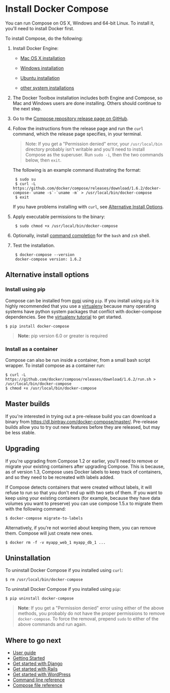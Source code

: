 <!--[metadata]>
+++
title = "Install Compose"
description = "How to install Docker Compose"
keywords = ["compose, orchestration, install, installation, docker, documentation"]
[menu.main]
parent="workw_compose"
weight=-90
+++
<![end-metadata]-->


# Install Docker Compose

You can run Compose on OS X, Windows and 64-bit Linux. To install it, you'll need to install Docker first.

To install Compose, do the following:

1. Install Docker Engine:

     * <a href="/engine/installation/mac/" target="_blank">Mac OS X installation</a>

     * <a href="/engine/installation/windows/" target="_blank">Windows installation</a>

     * <a href="/engine/installation/ubuntulinux/" target="_blank">Ubuntu installation</a>

     * <a href="/engine/installation/" target="_blank">other system installations</a>

2. The Docker Toolbox installation includes both Engine and Compose, so Mac and Windows users are done installing. Others should continue to the next step.

3. Go to the <a href="https://github.com/docker/compose/releases" target="_blank">Compose repository release page on GitHub</a>.

4. Follow the instructions from the release page and run the `curl` command,
which the release page specifies, in your terminal.

     > Note: If you get a "Permission denied" error, your `/usr/local/bin` directory
     probably isn't writable and you'll need to install Compose as the superuser. Run
     `sudo -i`, then the two commands below, then `exit`.

     The following is an example command illustrating the format:

        $ sudo su
        $ curl -L https://github.com/docker/compose/releases/download/1.6.2/docker-compose-`uname -s`-`uname -m` > /usr/local/bin/docker-compose
        $ exit

     If you have problems installing with `curl`, see
     [Alternative Install Options](#alternative-install-options).

5. Apply executable permissions to the binary:

        $ sudo chmod +x /usr/local/bin/docker-compose

6.  Optionally, install [command completion](completion.md) for the
`bash` and `zsh` shell.

7. Test the installation.

        $ docker-compose --version
        docker-compose version: 1.6.2


## Alternative install options

### Install using pip

Compose can be installed from [pypi](https://pypi.python.org/pypi/docker-compose)
using `pip`.  If you install using `pip` it is highly recommended that you use a
[virtualenv](https://virtualenv.pypa.io/en/latest/) because many operating systems
have python system packages that conflict with docker-compose dependencies. See
the [virtualenv tutorial](http://docs.python-guide.org/en/latest/dev/virtualenvs/)
to get started.

    $ pip install docker-compose

> **Note:** pip version 6.0 or greater is required

### Install as a container

Compose can also be run inside a container, from a small bash script wrapper.
To install compose as a container run:

    $ curl -L https://github.com/docker/compose/releases/download/1.6.2/run.sh > /usr/local/bin/docker-compose
    $ chmod +x /usr/local/bin/docker-compose

## Master builds

If you're interested in trying out a pre-release build you can download a
binary from https://dl.bintray.com/docker-compose/master/. Pre-release
builds allow you to try out new features before they are released, but may
be less stable.


## Upgrading

If you're upgrading from Compose 1.2 or earlier, you'll need to remove or migrate
your existing containers after upgrading Compose. This is because, as of version
1.3, Compose uses Docker labels to keep track of containers, and so they need to
be recreated with labels added.

If Compose detects containers that were created without labels, it will refuse
to run so that you don't end up with two sets of them. If you want to keep using
your existing containers (for example, because they have data volumes you want
to preserve) you can use compose 1.5.x to migrate them with the following command:

    $ docker-compose migrate-to-labels

Alternatively, if you're not worried about keeping them, you can remove them.
Compose will just create new ones.

    $ docker rm -f -v myapp_web_1 myapp_db_1 ...


## Uninstallation

To uninstall Docker Compose if you installed using `curl`:

    $ rm /usr/local/bin/docker-compose


To uninstall Docker Compose if you installed using `pip`:

    $ pip uninstall docker-compose

>**Note**: If you get a "Permission denied" error using either of the above
>methods, you probably do not have the proper permissions to remove
>`docker-compose`.  To force the removal, prepend `sudo` to either of the above
>commands and run again.


## Where to go next

- [User guide](index.md)
- [Getting Started](gettingstarted.md)
- [Get started with Django](django.md)
- [Get started with Rails](rails.md)
- [Get started with WordPress](wordpress.md)
- [Command line reference](./reference/index.md)
- [Compose file reference](compose-file.md)
